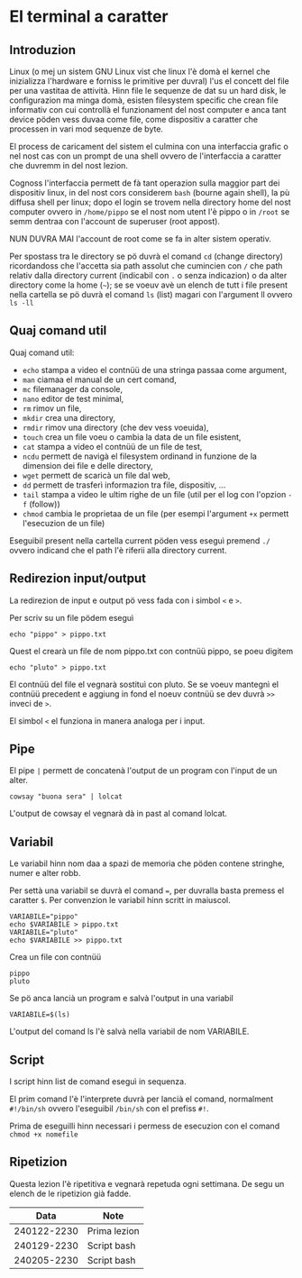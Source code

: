 # El terminal a caratter

## Introduzion
Linux (o mej un sistem GNU Linux vist che linux l'è domà el kernel che inizializza l'hardware e forniss le primitive per duvral) l'us el concett del file per una vastitaa de attività. Hinn file le sequenze de dat su un hard disk, le configurazion ma minga domà, esisten filesystem specific che crean file informativ con cui controllà el funzionament del nost computer e anca tant device pöden vess duvaa come file, come dispositiv a caratter che processen in vari mod sequenze de byte.

El process de caricament del sistem el culmina con una interfaccia grafic o nel nost cas con un prompt de una shell ovvero de l'interfaccia a caratter che duvremm in del nost lezion.

Cognoss l'interfaccia permett de fà tant operazion sulla maggior part dei dispositiv linux, in del nost cors considerem `bash` (bourne again shell), la pù diffusa shell per linux; dopo el login se trovem nella directory home del nost computer ovvero in `/home/pippo` se el nost nom utent l'è pippo o in `/root` se semm dentraa con l'account de superuser (root appost).

NUN DUVRA MAI l'account de root come se fa in alter sistem operativ.

Per spostass tra le directory se pö duvrà el comand `cd` (change directory) ricordandoss che l'accetta sia path assolut che cumincien con `/` che path relativ dalla directory current (indicabil con `.` o senza indicazion) o da alter directory come la home (`~`); se se voeuv avè un elench de tutt i file present nella cartella se pö duvrà el comand `ls` (list) magari con l'argument ll ovvero `ls -ll`

## Quaj comand util

Quaj comand util:

- `echo` stampa a video el contnüü de una stringa passaa come argument,
- `man` ciamaa el manual de un cert comand,
- `mc` filemanager da console,
- `nano` editor de test minimal,
- `rm` rimov un file,
- `mkdir` crea una directory,
- `rmdir` rimov una directory (che dev vess voeuida),
- `touch` crea un file voeu o cambia la data de un file esistent,
- `cat` stampa a video el contnüü de un file de test,
- `ncdu` permett de navigà el filesystem ordinand in funzione de la dimension dei file e delle directory,
- `wget` permett de scaricà un file dal web,
- `dd` permett de trasferì informazion tra file, dispositiv, ...
- `tail` stampa a video le ultim righe de un file (util per el log con l'opzion `-f` (follow))
- `chmod` cambia le proprietaa de un file (per esempi l'argument `+x` permett l'esecuzion de un file)

Eseguibil present nella cartella current pöden vess eseguì premend `./` ovvero indicand che el path l'è riferii alla directory current.

## Redirezion input/output
La redirezion de input e output pö vess fada con i simbol `<` e `>`.

Per scriv su un file pödem eseguì

```
echo "pippo" > pippo.txt
```

Quest el crearà un file de nom pippo.txt con contnüü pippo, se poeu digitem

```
echo "pluto" > pippo.txt
```

El contnüü del file el vegnarà sostituì con pluto. Se se voeuv mantegnì el contnüü precedent e aggiung in fond el noeuv contnüü se dev duvrà `>>` inveci de `>`.

El simbol `<` el funziona in manera analoga per i input.

## Pipe
El pipe `|` permett de concatenà l'output de un program con l'input de un alter.

```
cowsay "buona sera" | lolcat
```

L'output de cowsay el vegnarà dà in past al comand lolcat.

## Variabil
Le variabil hinn nom daa a spazi de memoria che pöden contene stringhe, numer e alter robb.

Per settà una variabil se duvrà el comand `=`, per duvralla basta premess el caratter `$`. Per convenzion le variabil hinn scritt in maiuscol.

```
VARIABILE="pippo"
echo $VARIABILE > pippo.txt
VARIABILE="pluto"
echo $VARIABILE >> pippo.txt
```

Crea un file con contnüü

```
pippo
pluto
```

Se pö anca lancià un program e salvà l'output in una variabil

```
VARIABILE=$(ls)
```

L'output del comand ls l'è salvà nella variabil de nom VARIABILE.

## Script
I script hinn list de comand eseguì in sequenza.

El prim comand l'è l'interprete duvrà per lancià el comand, normalment `#!/bin/sh` ovvero l'eseguibil `/bin/sh` con el prefiss `#!`.

Prima de eseguilli hinn necessari i permess de esecuzion con el comand `chmod +x nomefile`

## Ripetizion
Questa lezion l'è ripetitiva e vegnarà repetuda ogni settimana. De segu un elench de le ripetizion già fadde.

| Data        | Note                                           |
|-------------|------------------------------------------------|
| 240122-2230 | Prima lezion                                  |
| 240129-2230 | Script bash                                    |
| 240205-2230 | Script bash                                    | 